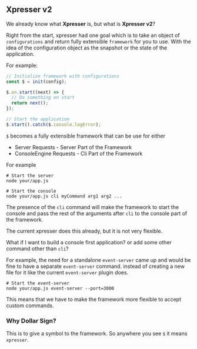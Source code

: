 ## Xpresser v2

We already know what **Xpresser** is, but what is **Xpresser v2**?

Right from the start, xpresser had one goal which is to take an object of `configurations` and return fully
extensible `framework` for you to use.
With the idea of the configuration object as the snapshot or the state of the application.

For example:

```javascript
// Initialize framework with configurations
const $ = init(config);

$.on.start((next) => {
  // Do something on start
  return next();
});

// Start the application
$.start().catch($.console.logError);
```

`$` becomes a fully extensible framework that can be use for either

- Server Requests - Server Part of the Framework
- ConsoleEngine Requests - Cli Part of the Framework

For example

```shell
# Start the server 
node your/app.js

# Start the console
node your/app.js cli myCommand arg1 arg2 ...
```

The presence of the `cli` command will make the framework to start the console and pass the rest of the arguments after `cli` to the console part of the framework.

The current xpresser does this already, but it is not very flexible.

What if I want to build a console first application? or add some other command other than `cli`?

For example, the need for a standalone `event-server` came up and would be fine to have a separate `event-server` command.
instead of creating a new file for it like the current `event-server` plugin does.
```shell
# Start the event-server
node your/app.js event-server --port=3000
```

This means that we have to make the framework more flexible to accept custom commands.

###  Why Dollar Sign?
This is to give a symbol to the framework.
So anywhere you see `$` it means `xpresser`.
